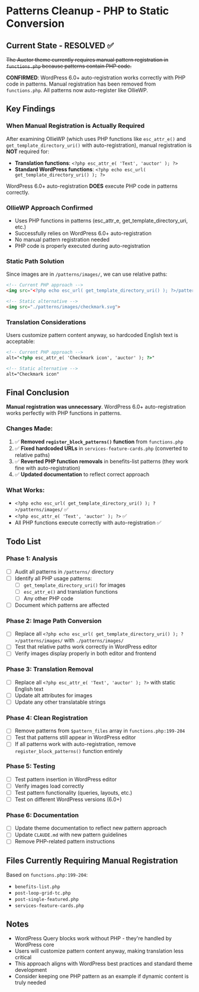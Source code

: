# Patterns Cleanup - PHP to Static Conversion

## Current State - RESOLVED ✅

~~The Auctor theme currently requires manual pattern registration in `functions.php` because patterns contain PHP code.~~

**CONFIRMED**: WordPress 6.0+ auto-registration works correctly with PHP code in patterns. Manual registration has been removed from `functions.php`. All patterns now auto-register like OllieWP.

## Key Findings

### When Manual Registration is Actually Required

After examining OllieWP (which uses PHP functions like `esc_attr_e()` and `get_template_directory_uri()` with auto-registration), manual registration is **NOT** required for:
- **Translation functions**: `<?php esc_attr_e( 'Text', 'auctor' ); ?>`
- **Standard WordPress functions**: `<?php echo esc_url( get_template_directory_uri() ); ?>`

WordPress 6.0+ auto-registration **DOES** execute PHP code in patterns correctly.

### OllieWP Approach Confirmed

- Uses PHP functions in patterns (esc_attr_e, get_template_directory_uri, etc.)
- Successfully relies on WordPress 6.0+ auto-registration
- No manual pattern registration needed
- PHP code is properly executed during auto-registration

### Static Path Solution

Since images are in `/patterns/images/`, we can use relative paths:

```html
<!-- Current PHP approach -->
<img src="<?php echo esc_url( get_template_directory_uri() ); ?>/patterns/images/checkmark.svg">

<!-- Static alternative -->
<img src="./patterns/images/checkmark.svg">
```

### Translation Considerations

Users customize pattern content anyway, so hardcoded English text is acceptable:

```html
<!-- Current PHP approach -->
alt="<?php esc_attr_e( 'Checkmark icon', 'auctor' ); ?>"

<!-- Static alternative -->
alt="Checkmark icon"
```

## Final Conclusion

**Manual registration was unnecessary**. WordPress 6.0+ auto-registration works perfectly with PHP functions in patterns.

### Changes Made:
1. ✅ **Removed `register_block_patterns()` function** from `functions.php`
2. ✅ **Fixed hardcoded URLs** in `services-feature-cards.php` (converted to relative paths)
3. ✅ **Reverted PHP function removals** in benefits-list patterns (they work fine with auto-registration)
4. ✅ **Updated documentation** to reflect correct approach

### What Works:
- `<?php echo esc_url( get_template_directory_uri() ); ?>/patterns/images/` ✅
- `<?php esc_attr_e( 'Text', 'auctor' ); ?>` ✅
- All PHP functions execute correctly with auto-registration ✅

## Todo List

### Phase 1: Analysis
- [ ] Audit all patterns in `/patterns/` directory
- [ ] Identify all PHP usage patterns:
  - [ ] `get_template_directory_uri()` for images
  - [ ] `esc_attr_e()` and translation functions
  - [ ] Any other PHP code
- [ ] Document which patterns are affected

### Phase 2: Image Path Conversion
- [ ] Replace all `<?php echo esc_url( get_template_directory_uri() ); ?>/patterns/images/` with `./patterns/images/`
- [ ] Test that relative paths work correctly in WordPress editor
- [ ] Verify images display properly in both editor and frontend

### Phase 3: Translation Removal
- [ ] Replace all `<?php esc_attr_e( 'Text', 'auctor' ); ?>` with static English text
- [ ] Update alt attributes for images
- [ ] Update any other translatable strings

### Phase 4: Clean Registration
- [ ] Remove patterns from `$pattern_files` array in `functions.php:199-204`
- [ ] Test that patterns still appear in WordPress editor
- [ ] If all patterns work with auto-registration, remove `register_block_patterns()` function entirely

### Phase 5: Testing
- [ ] Test pattern insertion in WordPress editor
- [ ] Verify images load correctly
- [ ] Test pattern functionality (queries, layouts, etc.)
- [ ] Test on different WordPress versions (6.0+)

### Phase 6: Documentation
- [ ] Update theme documentation to reflect new pattern approach
- [ ] Update `CLAUDE.md` with new pattern guidelines
- [ ] Remove PHP-related pattern instructions

## Files Currently Requiring Manual Registration

Based on `functions.php:199-204`:
- `benefits-list.php`
- `post-loop-grid-tc.php`
- `post-single-featured.php`
- `services-feature-cards.php`

## Notes

- WordPress Query blocks work without PHP - they're handled by WordPress core
- Users will customize pattern content anyway, making translation less critical
- This approach aligns with WordPress best practices and standard theme development
- Consider keeping one PHP pattern as an example if dynamic content is truly needed